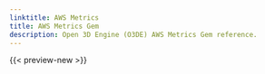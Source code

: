 ```yaml
---
linktitle: AWS Metrics
title: AWS Metrics Gem
description: Open 3D Engine (O3DE) AWS Metrics Gem reference.
---
```


{{< preview-new >}}
